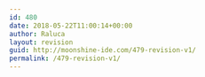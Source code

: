 ```yaml
---
id: 480
date: 2018-05-22T11:00:14+00:00
author: Raluca
layout: revision
guid: http://moonshine-ide.com/479-revision-v1/
permalink: /479-revision-v1/
---
```

